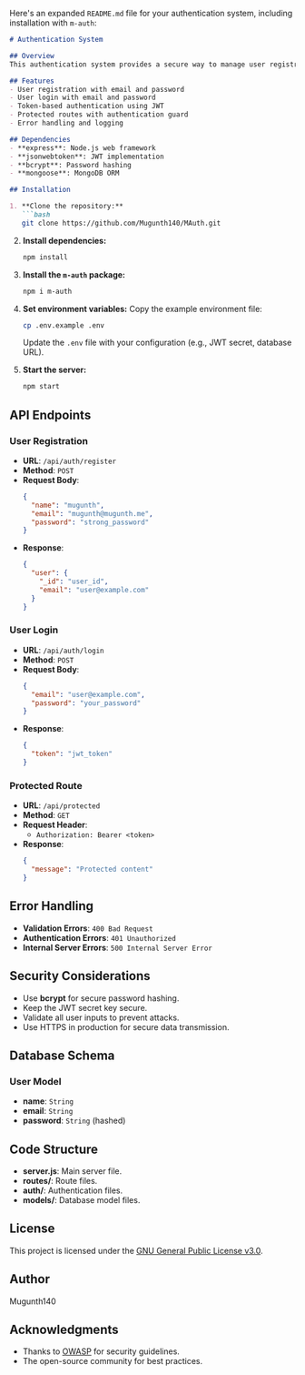 Here's an expanded `README.md` file for your authentication system, including installation with `m-auth`:

```markdown
# Authentication System

## Overview
This authentication system provides a secure way to manage user registration, login, and protected routes using JSON Web Tokens (JWT).

## Features
- User registration with email and password
- User login with email and password
- Token-based authentication using JWT
- Protected routes with authentication guard
- Error handling and logging

## Dependencies
- **express**: Node.js web framework
- **jsonwebtoken**: JWT implementation
- **bcrypt**: Password hashing
- **mongoose**: MongoDB ORM

## Installation

1. **Clone the repository:**
   ```bash
   git clone https://github.com/Mugunth140/MAuth.git
   ```

2. **Install dependencies:**
   ```bash
   npm install
   ```

3. **Install the `m-auth` package:**
   ```bash
   npm i m-auth
   ```

4. **Set environment variables:**
   Copy the example environment file:
   ```bash
   cp .env.example .env
   ```
   Update the `.env` file with your configuration (e.g., JWT secret, database URL).

5. **Start the server:**
   ```bash
   npm start
   ```

## API Endpoints

### User Registration
- **URL**: `/api/auth/register`
- **Method**: `POST`
- **Request Body**: 
  ```json
  {
    "name": "mugunth",
    "email": "mugunth@mugunth.me",
    "password": "strong_password"
  }
  ```
- **Response**:
  ```json
  {
    "user": {
      "_id": "user_id",
      "email": "user@example.com"
    }
  }
  ```

### User Login
- **URL**: `/api/auth/login`
- **Method**: `POST`
- **Request Body**:
  ```json
  {
    "email": "user@example.com",
    "password": "your_password"
  }
  ```
- **Response**:
  ```json
  {
    "token": "jwt_token"
  }
  ```

### Protected Route
- **URL**: `/api/protected`
- **Method**: `GET`
- **Request Header**:
  - `Authorization: Bearer <token>`
- **Response**:
  ```json
  {
    "message": "Protected content"
  }
  ```

## Error Handling

- **Validation Errors**: `400 Bad Request`
- **Authentication Errors**: `401 Unauthorized`
- **Internal Server Errors**: `500 Internal Server Error`

## Security Considerations
- Use **bcrypt** for secure password hashing.
- Keep the JWT secret key secure.
- Validate all user inputs to prevent attacks.
- Use HTTPS in production for secure data transmission.

## Database Schema

### User Model
- **name**: `String`
- **email**: `String`
- **password**: `String` (hashed)

## Code Structure

- **server.js**: Main server file.
- **routes/**: Route files.
- **auth/**: Authentication files.
- **models/**: Database model files.

## License
This project is licensed under the [GNU General Public License v3.0](https://www.gnu.org/licenses/gpl-3.0.html).

## Author
Mugunth140

## Acknowledgments
- Thanks to [OWASP](https://owasp.org/) for security guidelines.
- The open-source community for best practices.
